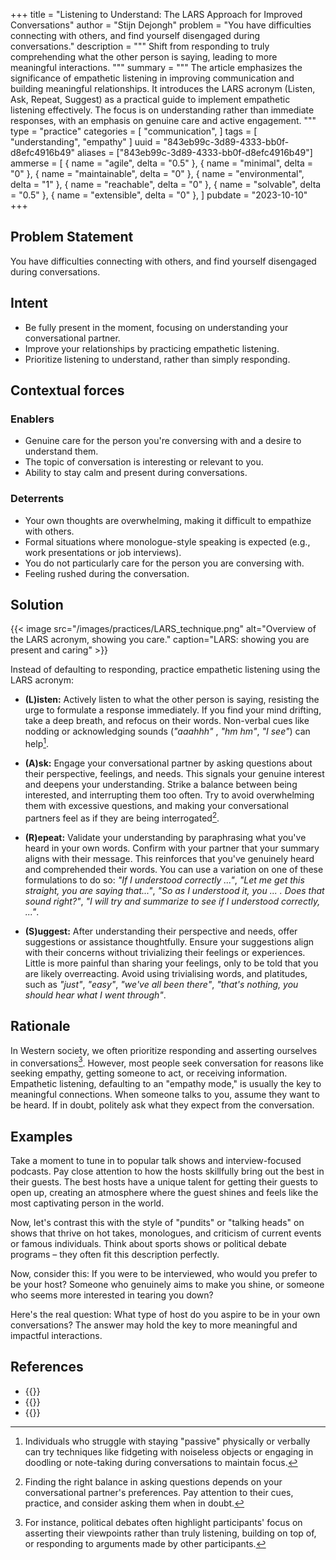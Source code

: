 +++
title = "Listening to Understand: The LARS Approach for Improved Conversations"
author = "Stijn Dejongh"
problem = "You have difficulties connecting with others, and find yourself disengaged during conversations."
description = """
Shift from responding to truly comprehending what the other person is saying, leading to more meaningful interactions.
"""
summary = """
The article emphasizes the significance of empathetic listening in improving communication and building meaningful relationships. 
It introduces the LARS acronym (Listen, Ask, Repeat, Suggest) as a practical guide to implement empathetic listening effectively.
The focus is on understanding rather than immediate responses, with an emphasis on genuine care and active engagement.
"""
type = "practice"
categories = [
    "communication",
]
tags = [
    "understanding", "empathy"
]
uuid = "843eb99c-3d89-4333-bb0f-d8efc4916b49"
aliases = ["843eb99c-3d89-4333-bb0f-d8efc4916b49"]
ammerse = [
    { name = "agile", delta = "0.5" },
    { name = "minimal", delta = "0" },
    { name = "maintainable", delta = "0" },
    { name = "environmental", delta = "1" },
    { name = "reachable", delta = "0" },
    { name = "solvable", delta = "0.5" },
    { name = "extensible", delta = "0" },
]
pubdate = "2023-10-10"
+++

## Problem Statement

You have difficulties connecting with others, and find yourself disengaged during conversations.

## Intent

* Be fully present in the moment, focusing on understanding your conversational partner.
* Improve your relationships by practicing empathetic listening.
* Prioritize listening to understand, rather than simply responding.

## Contextual forces

### Enablers

* Genuine care for the person you're conversing with and a desire to understand them.
* The topic of conversation is interesting or relevant to you.
* Ability to stay calm and present during conversations.

### Deterrents

* Your own thoughts are overwhelming, making it difficult to empathize with others.
* Formal situations where monologue-style speaking is expected (e.g., work presentations or job interviews).
* You do not particularly care for the person you are conversing with.
* Feeling rushed during the conversation.

## Solution

{{< image src="/images/practices/LARS_technique.png"  alt="Overview of the LARS acronym, showing you care." caption="LARS: showing you are present and caring" >}}

Instead of defaulting to responding, practice empathetic listening using the LARS acronym:

* **(L)isten:** Actively listen to what the other person is saying, resisting the urge to formulate a response immediately. If you find your
  mind drifting, take a deep breath, and refocus on their words. Non-verbal cues like nodding or acknowledging sounds (_"aaahhh"_ , _"hm hm"_, _"I
  see"_) can help[^2].

* **(A)sk:** Engage your conversational partner by asking questions about their perspective, feelings, and needs. This signals your genuine
  interest and deepens your understanding. Strike a balance between being interested, and interrupting them too often. Try to avoid overwhelming
  them with excessive questions, and making your conversational partners feel as if they are being interrogated[^3].

* **(R)epeat:** Validate your understanding by paraphrasing what you've heard in your own words. Confirm with your partner that your summary aligns
  with their message. This reinforces that you've genuinely heard and comprehended their words. You can use a variation on one of these
  formulations to do so: _"If I understood correctly ..."_, _"Let me get this straight, you are saying that..."_, _"So as I understood it, you ... .
  Does that sound right?"_, _"I will try and summarize to see if I understood correctly, ..."_.

* **(S)uggest:** After understanding their perspective and needs, offer suggestions or assistance thoughtfully. Ensure your suggestions align with
  their concerns without trivializing their feelings or experiences. Little is more painful than sharing your feelings, only to be told that you are
  likely overreacting. Avoid using trivialising words, and platitudes, such as _"just"_, _"easy"_, _"we've all been there"_, _"that's nothing, you
  should hear what I went through"_.

## Rationale

In Western society, we often prioritize responding and asserting ourselves in conversations[^1]. However, most people seek conversation for reasons
like seeking empathy, getting someone to act, or receiving information. Empathetic listening, defaulting to an "empathy mode," is usually the key to
meaningful connections. When someone talks to you, assume they want to be heard. If in doubt, politely ask what they expect from the conversation.

## Examples

Take a moment to tune in to popular talk shows and interview-focused podcasts. Pay close attention to how the hosts skillfully bring out the best in
their guests. The best hosts have a unique talent for getting their guests to open up, creating an atmosphere where the guest shines and feels like
the most captivating person in the world.

Now, let's contrast this with the style of "pundits" or "talking heads" on shows that thrive on hot takes, monologues, and criticism of current
events or famous individuals. Think about sports shows or political debate programs – they often fit this description perfectly.

Now, consider this: If you were to be interviewed, who would you prefer to be your host? Someone who genuinely aims to make you shine, or someone
who seems more interested in tearing you down?

Here's the real question: What type of host do you aspire to be in your own conversations? The answer may hold the key to more meaningful and
impactful interactions.

## References

* {{<reference author="Abrahams, M."
  year="2023"
  title="Think Faster, Talk Smarter"
  publisher="S&S/Simon Element"
  isbn="9781668010303"
  link="https://www.goodreads.com/book/show/101144770-think-faster-talk-smarter" >}}
* {{<reference author="King, P."
  year="2020"
  title="The Art of Captivating Conversation"
  publisher="Skyhorse Publishing"
  isbn="9781510729063"
  link="https://www.goodreads.com/book/show/50041015-the-art-of-captivating-conversation" >}}
* {{<reference author="Rosenberg, M.B."
  year="2015"
  title="Nonviolent Communication: A Language of Life"
  publisher="PuddleDancer Press"
  isbn="9781892005281"
  link="https://www.goodreads.com/book/show/25073935-nonviolent-communication" >}}

[^1]: For instance, political debates often highlight participants' focus on asserting their viewpoints rather than truly listening, building on
top of, or responding to arguments made by other participants.

[^2]: Individuals who struggle with staying "passive" physically or verbally can try techniques like fidgeting with noiseless objects or engaging in
doodling or note-taking during conversations to maintain focus.

[^3]: Finding the right balance in asking questions depends on your conversational partner's preferences. Pay attention to their cues, practice,
and consider asking them when in doubt. 